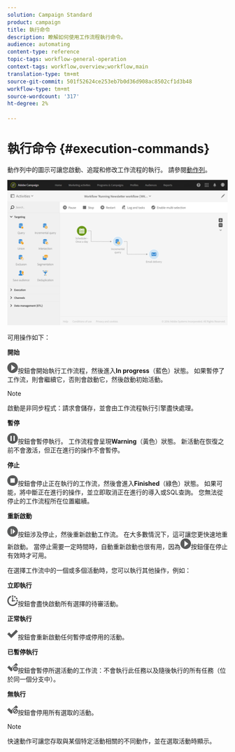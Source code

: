 ```yaml
---
solution: Campaign Standard
product: campaign
title: 執行命令
description: 瞭解如何使用工作流程執行命令。
audience: automating
content-type: reference
topic-tags: workflow-general-operation
context-tags: workflow,overview;workflow,main
translation-type: tm+mt
source-git-commit: 501f52624ce253eb7b0d36d908ac8502cf1d3b48
workflow-type: tm+mt
source-wordcount: '317'
ht-degree: 2%

---
```



# 執行命令 {#execution-commands}

動作列中的圖示可讓您啟動、追蹤和修改工作流程的執行。 請參閱[動作列](../../automating/using/workflow-interface.md#action-bar)。

![](assets/wkf_execution_2.png)

可用操作如下：

**開始**

![](assets/play_darkgrey-24px.png)按鈕會開始執行工作流程，然後進入&#x200B;**In progress**（藍色）狀態。 如果暫停了工作流，則會繼續它，否則會啟動它，然後啟動初始活動。

>[!NOTE]
>
>啟動是非同步程式：請求會儲存，並會由工作流程執行引擎盡快處理。

**暫停**

![](assets/pause_darkgrey-24px.png)按鈕會暫停執行。 工作流程會呈現&#x200B;**Warning**（黃色）狀態。 新活動在恢復之前不會激活，但正在進行的操作不會暫停。

**停止**

![](assets/stop_darkgrey-24px.png)按鈕會停止正在執行的工作流，然後會進入&#x200B;**Finished**（綠色）狀態。 如果可能，將中斷正在進行的操作，並立即取消正在進行的導入或SQL查詢。 您無法從停止的工作流程所在位置繼續。

**重新啟動**

![](assets/pauseplay_darkgrey-24px.png)按鈕涉及停止，然後重新啟動工作流。 在大多數情況下，這可讓您更快速地重新啟動。 當停止需要一定時間時，自動重新啟動也很有用，因為![](assets/play_darkgrey-24px.png)按鈕僅在停止有效時才可用。

在選擇工作流中的一個或多個活動時，您可以執行其他操作，例如：

**立即執行**

![](assets/pending_darkgrey-24px.png)按鈕會盡快啟動所有選擇的待審活動。

**正常執行**

![](assets/check_darkgrey-24px.png)按鈕會重新啟動任何暫停或停用的活動。

**已暫停執行**

![](assets/check_pause_darkgrey-24px.png)按鈕會暫停所選活動的工作流：不會執行此任務以及隨後執行的所有任務（位於同一個分支中）。

**無執行**

![](assets/checkdisable.png)按鈕會停用所有選取的活動。

>[!NOTE]
>
>快速動作可讓您存取與某個特定活動相關的不同動作，並在選取活動時顯示。
